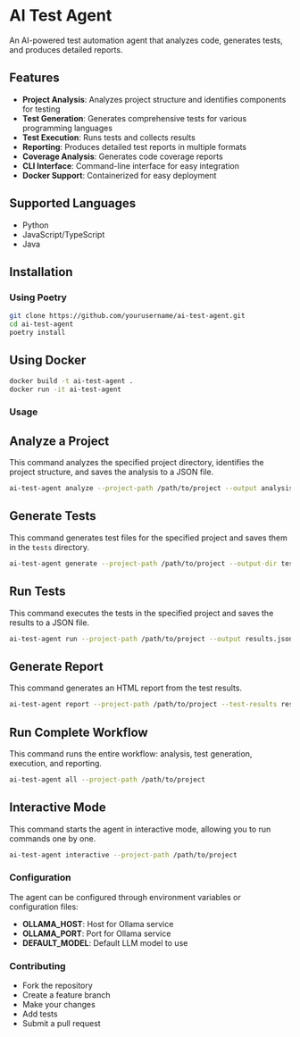 # AI Test Agent

An AI-powered test automation agent that analyzes code, generates tests, and produces detailed reports.

## Features

- **Project Analysis**: Analyzes project structure and identifies components for testing
- **Test Generation**: Generates comprehensive tests for various programming languages
- **Test Execution**: Runs tests and collects results
- **Reporting**: Produces detailed test reports in multiple formats
- **Coverage Analysis**: Generates code coverage reports
- **CLI Interface**: Command-line interface for easy integration
- **Docker Support**: Containerized for easy deployment

## Supported Languages

- Python
- JavaScript/TypeScript
- Java

## Installation

### Using Poetry

```bash
git clone https://github.com/yourusername/ai-test-agent.git
cd ai-test-agent
poetry install
```

## Using Docker
```bash
docker build -t ai-test-agent .
docker run -it ai-test-agent
```

### Usage

## Analyze a Project
This command analyzes the specified project directory, identifies the project structure, and saves the analysis to a JSON file.
```bash
ai-test-agent analyze --project-path /path/to/project --output analysis.json
```

## Generate Tests
This command generates test files for the specified project and saves them in the `tests` directory.
```bash
ai-test-agent generate --project-path /path/to/project --output-dir tests
```

## Run Tests
This command executes the tests in the specified project and saves the results to a JSON file.
```bash
ai-test-agent run --project-path /path/to/project --output results.json
```

## Generate Report
This command generates an HTML report from the test results.
```bash
ai-test-agent report --project-path /path/to/project --test-results results.json --output report.html
```

## Run Complete Workflow
This command runs the entire workflow: analysis, test generation, execution, and reporting.
```bash
ai-test-agent all --project-path /path/to/project
```

## Interactive Mode
This command starts the agent in interactive mode, allowing you to run commands one by one.
```bash
ai-test-agent interactive --project-path /path/to/project
```

### Configuration
The agent can be configured through environment variables or configuration files:

 - **OLLAMA_HOST**: Host for Ollama service
 - **OLLAMA_PORT**: Port for Ollama service
 - **DEFAULT_MODEL**: Default LLM model to use

### Contributing
 - Fork the repository
 - Create a feature branch
 - Make your changes
 - Add tests
 - Submit a pull request


